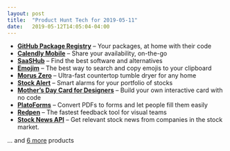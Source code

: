 ```yaml
---
layout: post
title:  "Product Hunt Tech for 2019-05-11"
date:   2019-05-12T14:05:04-04:00
---
```


* **[GitHub Package Registry](https://www.producthunt.com/posts/github-package-registry?utm_campaign=producthunt-api&utm_medium=api&utm_source=Application%3A+Daily+Digest+RSS+%28ID%3A+3202%29)** – Your packages, at home with their code
* **[Calendly Mobile](https://www.producthunt.com/posts/calendly-mobile?utm_campaign=producthunt-api&utm_medium=api&utm_source=Application%3A+Daily+Digest+RSS+%28ID%3A+3202%29)** – Share your availability, on-the-go
* **[SaaSHub](https://www.producthunt.com/posts/saashub?utm_campaign=producthunt-api&utm_medium=api&utm_source=Application%3A+Daily+Digest+RSS+%28ID%3A+3202%29)** – Find the best software and alternatives
* **[Emojim](https://www.producthunt.com/posts/emojim?utm_campaign=producthunt-api&utm_medium=api&utm_source=Application%3A+Daily+Digest+RSS+%28ID%3A+3202%29)** – The best way to search and copy emojis to your clipboard
* **[Morus Zero](https://www.producthunt.com/posts/morus-zero?utm_campaign=producthunt-api&utm_medium=api&utm_source=Application%3A+Daily+Digest+RSS+%28ID%3A+3202%29)** – Ultra-fast countertop tumble dryer for any home
* **[Stock Alert](https://www.producthunt.com/posts/stock-alert?utm_campaign=producthunt-api&utm_medium=api&utm_source=Application%3A+Daily+Digest+RSS+%28ID%3A+3202%29)** – Smart alarms for your portfolio of stocks
* **[Mother’s Day Card for Designers](https://www.producthunt.com/posts/mother-s-day-card-for-designers?utm_campaign=producthunt-api&utm_medium=api&utm_source=Application%3A+Daily+Digest+RSS+%28ID%3A+3202%29)** – Build your own interactive card with no code
* **[PlatoForms](https://www.producthunt.com/posts/platoforms?utm_campaign=producthunt-api&utm_medium=api&utm_source=Application%3A+Daily+Digest+RSS+%28ID%3A+3202%29)** – Convert PDFs to forms and let people fill them easily
* **[Redpen](https://www.producthunt.com/posts/redpen?utm_campaign=producthunt-api&utm_medium=api&utm_source=Application%3A+Daily+Digest+RSS+%28ID%3A+3202%29)** – The fastest feedback tool for visual teams
* **[Stock News API](https://www.producthunt.com/posts/stock-news-api?utm_campaign=producthunt-api&utm_medium=api&utm_source=Application%3A+Daily+Digest+RSS+%28ID%3A+3202%29)** – Get relevant stock news from companies in the stock market.

… and [6 more](https://www.producthunt.com/tech) products